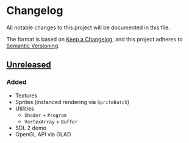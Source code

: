 # Changelog

All notable changes to this project will be documented in this file.

The format is based on [Keep a Changelog](https://keepachangelog.com/en/1.0.0/),
and this project adheres to [Semantic Versioning](https://semver.org/spec/v2.0.0.html).

## [Unreleased]

### Added
- Textures
- Sprites (instanced rendering via `SpriteBatch`)
- Utilities
  - `Shader` + `Program`
  - `VertexArray` + `Buffer`
- SDL 2 demo
- OpenGL API via GLAD

[unreleased]: https://github.com/bornabesic/kex/compare/6dca6ec...HEAD
